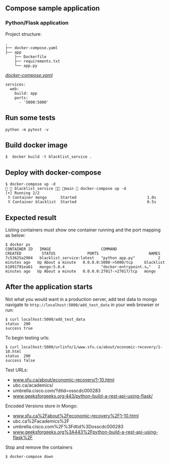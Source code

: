 ## Compose sample application
### Python/Flask application

Project structure:
```
.
├── docker-compose.yaml
├── app
    ├── Dockerfile
    ├── requirements.txt
    └── app.py

```

[_docker-compose.yaml_](docker-compose.yaml)
```
services: 
  web: 
    build: app 
    ports: 
      - '5000:5000'
```
## Run some tests
```
python -m pytest -v
```

## Build docker image

```
$  docker build -t blacklist_service .
```


## Deploy with docker-compose

```
$ docker-compose up -d
  blacklist_service  main  docker-compose up -d
[+] Running 2/2
 ⠿ Container mongo      Started                               1.0s
 ⠿ Container blacklist  Started                               0.5s
```

## Expected result

Listing containers must show one container running and the port mapping as below:
```
$ docker ps
CONTAINER ID   IMAGE                      COMMAND                  CREATED         STATUS              PORTS                      NAMES
7c53625a2904   blacklist_service:latest   "python app.py"          2 minutes ago   Up About a minute   0.0.0.0:5000->5000/tcp     blacklist
b1891791ea61   mongo:5.0.4                "docker-entrypoint.s…"   2 minutes ago   Up About a minute   0.0.0.0:27017->27017/tcp   mongo
```

## After the application starts

Not what you would want in a production server, add test data to mongo navigate to `http://localhost:5000/add_test_data` in your web browser or run:
```
$ curl localhost:5000/add_test_data
status	200
success	true

```

To begin testing urls:
```
$ curl localhost:5000/urlinfo/1/www.sfu.ca/about/economic-recovery/1-10.html
status	200
success	false
```

Test URLs:

* www.sfu.ca/about/economic-recovery/1-10.html
* ubc.ca/academics/
* umbrella.cisco.com/?dtid=osscdc000283
* www.geeksforgeeks.org:443/python-build-a-rest-api-using-flask/

Encoded Versions store in Mongo:
* www.sfu.ca%2Fabout%2Feconomic-recovery%2F1-10.html
* ubc.ca%2Facademics%2F
* umbrella.cisco.com%2F%3Fdtid%3Dosscdc000283
* www.geeksforgeeks.org%3A443%2Fpython-build-a-rest-api-using-flask%2F


Stop and remove the containers
```
$ docker-compose down
```

